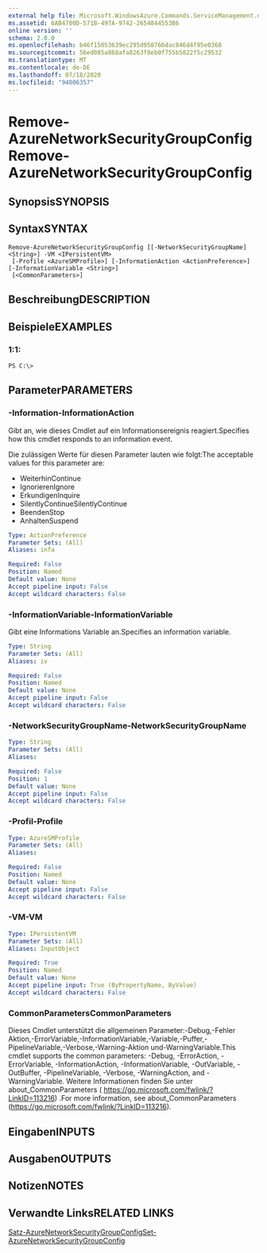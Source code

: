 ```yaml
---
external help file: Microsoft.WindowsAzure.Commands.ServiceManagement.dll-Help.xml
ms.assetid: 6AB4700D-571B-497A-9742-2654844553B6
online version: ''
schema: 2.0.0
ms.openlocfilehash: b46f15053639ec295d958766dac846d4f95e0368
ms.sourcegitcommit: 56ed085a868afa8263f8eb0f755b5822f5c29532
ms.translationtype: MT
ms.contentlocale: de-DE
ms.lasthandoff: 07/18/2020
ms.locfileid: "94006357"
---
```

# <span data-ttu-id="03c59-101">Remove-AzureNetworkSecurityGroupConfig</span><span class="sxs-lookup"><span data-stu-id="03c59-101">Remove-AzureNetworkSecurityGroupConfig</span></span>

## <span data-ttu-id="03c59-102">Synopsis</span><span class="sxs-lookup"><span data-stu-id="03c59-102">SYNOPSIS</span></span>

## <span data-ttu-id="03c59-103">Syntax</span><span class="sxs-lookup"><span data-stu-id="03c59-103">SYNTAX</span></span>

```
Remove-AzureNetworkSecurityGroupConfig [[-NetworkSecurityGroupName] <String>] -VM <IPersistentVM>
 [-Profile <AzureSMProfile>] [-InformationAction <ActionPreference>] [-InformationVariable <String>]
 [<CommonParameters>]
```

## <span data-ttu-id="03c59-104">Beschreibung</span><span class="sxs-lookup"><span data-stu-id="03c59-104">DESCRIPTION</span></span>

## <span data-ttu-id="03c59-105">Beispiele</span><span class="sxs-lookup"><span data-stu-id="03c59-105">EXAMPLES</span></span>

### <span data-ttu-id="03c59-106">1:</span><span class="sxs-lookup"><span data-stu-id="03c59-106">1:</span></span>
```
PS C:\>
```

## <span data-ttu-id="03c59-107">Parameter</span><span class="sxs-lookup"><span data-stu-id="03c59-107">PARAMETERS</span></span>

### <span data-ttu-id="03c59-108">-Information</span><span class="sxs-lookup"><span data-stu-id="03c59-108">-InformationAction</span></span>
<span data-ttu-id="03c59-109">Gibt an, wie dieses Cmdlet auf ein Informationsereignis reagiert.</span><span class="sxs-lookup"><span data-stu-id="03c59-109">Specifies how this cmdlet responds to an information event.</span></span>

<span data-ttu-id="03c59-110">Die zulässigen Werte für diesen Parameter lauten wie folgt:</span><span class="sxs-lookup"><span data-stu-id="03c59-110">The acceptable values for this parameter are:</span></span>

- <span data-ttu-id="03c59-111">Weiterhin</span><span class="sxs-lookup"><span data-stu-id="03c59-111">Continue</span></span>
- <span data-ttu-id="03c59-112">Ignorieren</span><span class="sxs-lookup"><span data-stu-id="03c59-112">Ignore</span></span>
- <span data-ttu-id="03c59-113">Erkundigen</span><span class="sxs-lookup"><span data-stu-id="03c59-113">Inquire</span></span>
- <span data-ttu-id="03c59-114">SilentlyContinue</span><span class="sxs-lookup"><span data-stu-id="03c59-114">SilentlyContinue</span></span>
- <span data-ttu-id="03c59-115">Beenden</span><span class="sxs-lookup"><span data-stu-id="03c59-115">Stop</span></span>
- <span data-ttu-id="03c59-116">Anhalten</span><span class="sxs-lookup"><span data-stu-id="03c59-116">Suspend</span></span>

```yaml
Type: ActionPreference
Parameter Sets: (All)
Aliases: infa

Required: False
Position: Named
Default value: None
Accept pipeline input: False
Accept wildcard characters: False
```

### <span data-ttu-id="03c59-117">-InformationVariable</span><span class="sxs-lookup"><span data-stu-id="03c59-117">-InformationVariable</span></span>
<span data-ttu-id="03c59-118">Gibt eine Informations Variable an.</span><span class="sxs-lookup"><span data-stu-id="03c59-118">Specifies an information variable.</span></span>

```yaml
Type: String
Parameter Sets: (All)
Aliases: iv

Required: False
Position: Named
Default value: None
Accept pipeline input: False
Accept wildcard characters: False
```

### <span data-ttu-id="03c59-119">-NetworkSecurityGroupName</span><span class="sxs-lookup"><span data-stu-id="03c59-119">-NetworkSecurityGroupName</span></span>
```yaml
Type: String
Parameter Sets: (All)
Aliases: 

Required: False
Position: 1
Default value: None
Accept pipeline input: False
Accept wildcard characters: False
```

### <span data-ttu-id="03c59-120">-Profil</span><span class="sxs-lookup"><span data-stu-id="03c59-120">-Profile</span></span>
```yaml
Type: AzureSMProfile
Parameter Sets: (All)
Aliases: 

Required: False
Position: Named
Default value: None
Accept pipeline input: False
Accept wildcard characters: False
```

### <span data-ttu-id="03c59-121">-VM</span><span class="sxs-lookup"><span data-stu-id="03c59-121">-VM</span></span>
```yaml
Type: IPersistentVM
Parameter Sets: (All)
Aliases: InputObject

Required: True
Position: Named
Default value: None
Accept pipeline input: True (ByPropertyName, ByValue)
Accept wildcard characters: False
```

### <span data-ttu-id="03c59-122">CommonParameters</span><span class="sxs-lookup"><span data-stu-id="03c59-122">CommonParameters</span></span>
<span data-ttu-id="03c59-123">Dieses Cmdlet unterstützt die allgemeinen Parameter:-Debug,-Fehler Aktion,-ErrorVariable,-InformationVariable,-Variable,-Puffer,-PipelineVariable,-Verbose,-Warning-Aktion und-WarningVariable.</span><span class="sxs-lookup"><span data-stu-id="03c59-123">This cmdlet supports the common parameters: -Debug, -ErrorAction, -ErrorVariable, -InformationAction, -InformationVariable, -OutVariable, -OutBuffer, -PipelineVariable, -Verbose, -WarningAction, and -WarningVariable.</span></span> <span data-ttu-id="03c59-124">Weitere Informationen finden Sie unter about_CommonParameters ( https://go.microsoft.com/fwlink/?LinkID=113216) .</span><span class="sxs-lookup"><span data-stu-id="03c59-124">For more information, see about_CommonParameters (https://go.microsoft.com/fwlink/?LinkID=113216).</span></span>

## <span data-ttu-id="03c59-125">Eingaben</span><span class="sxs-lookup"><span data-stu-id="03c59-125">INPUTS</span></span>

## <span data-ttu-id="03c59-126">Ausgaben</span><span class="sxs-lookup"><span data-stu-id="03c59-126">OUTPUTS</span></span>

## <span data-ttu-id="03c59-127">Notizen</span><span class="sxs-lookup"><span data-stu-id="03c59-127">NOTES</span></span>

## <span data-ttu-id="03c59-128">Verwandte Links</span><span class="sxs-lookup"><span data-stu-id="03c59-128">RELATED LINKS</span></span>

[<span data-ttu-id="03c59-129">Satz-AzureNetworkSecurityGroupConfig</span><span class="sxs-lookup"><span data-stu-id="03c59-129">Set-AzureNetworkSecurityGroupConfig</span></span>](./Set-AzureNetworkSecurityGroupConfig.md)


